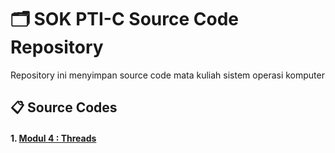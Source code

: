 # 🗂️ SOK PTI-C Source Code Repository

Repository ini menyimpan source code mata kuliah sistem operasi komputer

## 📋 Source Codes
#### 1. [Modul 4 : Threads](./4-Threads/)